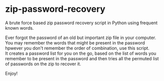 # zip-password-recovery
A brute force based zip password recovery script in Python using frequent known words.  

Ever forgot the password of an old but important zip file in your computer. You may remember the words that might be present in the password hpwever you don't remember the order of combination, use this script.  
It creates a password list for you on the go, based on the list of words you remember to be present in the password and then tries all the permuted list of passwords on the zip to recover it.

Enjoy!
